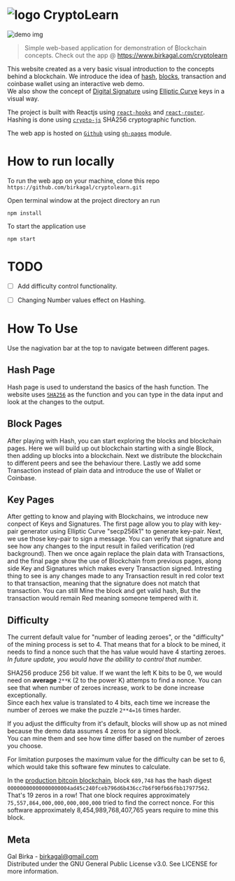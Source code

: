 


# ![logo](https://i.ibb.co/2d8HbJP/crypto.png) CryptoLearn

![demo img](https://i.ibb.co/DRGKJmX/birkagal-github-io-cryptolearn.png)

> Simple web-based application for demonstration of ₿lockchain concepts.
> Check out the app @ https://www.birkagal.com/cryptolearn

This website created as a very basic visual introduction to the concepts behind a blockchain. We introduce the idea of [hash](https://en.wikipedia.org/wiki/Cryptographic_hash_function), [blocks](https://en.wikipedia.org/wiki/Blockchain), transaction and coinbase wallet using an interactive web demo.\
We also show the concept of [Digital Signature](https://en.wikipedia.org/wiki/Digital_signature) using [Elliptic Curve](https://en.wikipedia.org/wiki/Elliptic_curve) keys in a visual way.

The project is built with Reactjs using [`react-hooks`](https://reactjs.org/docs/hooks-intro.html) and  [`react-router`](https://reactrouter.com/).\
Hashing is done using [`crypto-js`](https://www.npmjs.com/package/crypto-js) SHA256 cryptographic function.

The web app is hosted on [`Github`](https://birkagal.github.io/cryptolearn) using [`gh-pages`](https://www.npmjs.com/package/gh-pages) module.

# How to run locally
To run the web app on your machine, clone this repo `https://github.com/birkagal/cryptolearn.git`

Open terminal window at the project directory an run 

    npm install

To start the application use

    npm start

# TODO

 - [ ] Add difficulty control functionality.
 - [ ] Changing Number values effect on Hashing.


# How To Use

Use the nagivation bar at the top to navigate between different pages.

## Hash Page

Hash page is used to understand the basics of the hash function. The website uses [`SHA256`](https://en.wikipedia.org/wiki/SHA-2) as the function and you can type in the data input and look at the changes to the output.

## Block Pages

After playing with Hash, you can start exploring the blocks and blockchain pages. Here we will build up out blockchain starting with a single Block, then adding up blocks into a blockchain. Next we distribute the blockchain to different peers and see the behaviour there. Lastly we add some Transaction instead of plain data and introduce the use of Wallet or Coinbase.

## Key Pages

After getting to know and playing with Blockchains, we introduce new conpect of Keys and Signatures. The first page allow you to play with key-pair generator using Elliptic Curve "secp256k1" to generate key-pair. Next, we use those key-pair to sign a message. You can verify that signature and see how any changes to the input result in failed verification (red background). Then we once again replace the plain data with Transactions, and the final page show the use of Blockchain from previous pages, along side Key and Signatures which makes every Transaction signed. Intresting thing to see is any changes made to any Transaction result in red color text to that transaction, meaning that the signature does not match that transaction. You can still Mine the block and get valid hash, But the transaction would remain Red meaning someone tempered with it.

## Difficulty

The current default value for "number of leading zeroes", or the "difficulty" of the mining process is set to 4. That means that for a block to be mined, it needs to find a nonce such that the has value would have 4 starting zeroes.
*In future update, you would have the abillity to control that number.*

SHA256 produce 256 bit value. If we want the left K bits to be 0, we would need on **average** `2**K` (2 to the power K) attemps to find a nonce.
You can see that when number of zeroes increase, work to be done increase exceptionally.\
Since each hex value is translated to 4 bits, each time we increase the number of zeroes we make the puzzle `2**4=16` times harder.

If you adjust the difficulty from it's default, blocks will show up as not mined because the demo data assumes 4 zeros for a signed block.\
You can mine them and see how time differ based on the number of zeroes you choose.

For limitation purposes the maximum value for the difficulty can be set to 6, which would take this software few minutes to calculate.

In the [production bitcoin blockchain](https://www.blockchain.com/explorer), block `689,748` has the hash digest `00000000000000000004ad45c240fceb796d6b436cc7b6f90fb66fbb17977562`. That's 19 zeros in a row! That one block requires approximately `75,557,864,000,000,000,000,000` tried to find the correct nonce. 
For this software approximately 8,454,989,768,407,765 years require to mine this block. 

## Meta
Gal Birka - birkagal@gmail.com\
Distributed under the GNU General Public License v3.0. See LICENSE for more information.



